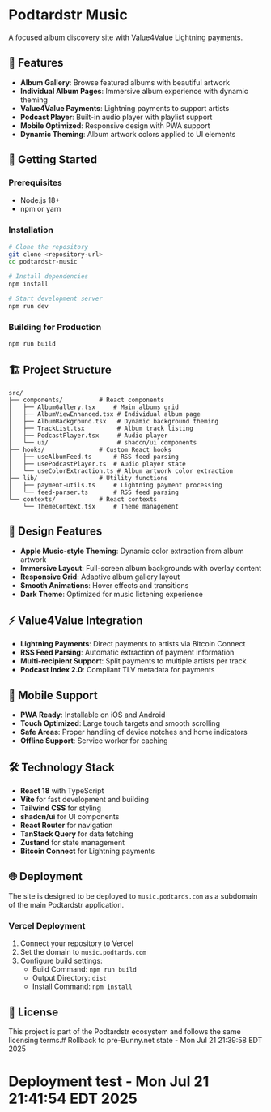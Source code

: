 # Podtardstr Music

A focused album discovery site with Value4Value Lightning payments.

## 🎵 Features

- **Album Gallery**: Browse featured albums with beautiful artwork
- **Individual Album Pages**: Immersive album experience with dynamic theming
- **Value4Value Payments**: Lightning payments to support artists
- **Podcast Player**: Built-in audio player with playlist support
- **Mobile Optimized**: Responsive design with PWA support
- **Dynamic Theming**: Album artwork colors applied to UI elements

## 🚀 Getting Started

### Prerequisites

- Node.js 18+ 
- npm or yarn

### Installation

```bash
# Clone the repository
git clone <repository-url>
cd podtardstr-music

# Install dependencies
npm install

# Start development server
npm run dev
```

### Building for Production

```bash
npm run build
```

## 🏗️ Project Structure

```
src/
├── components/          # React components
│   ├── AlbumGallery.tsx     # Main albums grid
│   ├── AlbumViewEnhanced.tsx # Individual album page
│   ├── AlbumBackground.tsx   # Dynamic background theming
│   ├── TrackList.tsx         # Album track listing
│   ├── PodcastPlayer.tsx     # Audio player
│   └── ui/                   # shadcn/ui components
├── hooks/               # Custom React hooks
│   ├── useAlbumFeed.ts      # RSS feed parsing
│   ├── usePodcastPlayer.ts  # Audio player state
│   └── useColorExtraction.ts # Album artwork color extraction
├── lib/                 # Utility functions
│   ├── payment-utils.ts     # Lightning payment processing
│   └── feed-parser.ts       # RSS feed parsing
└── contexts/            # React contexts
    └── ThemeContext.tsx     # Theme management
```

## 🎨 Design Features

- **Apple Music-style Theming**: Dynamic color extraction from album artwork
- **Immersive Layout**: Full-screen album backgrounds with overlay content
- **Responsive Grid**: Adaptive album gallery layout
- **Smooth Animations**: Hover effects and transitions
- **Dark Theme**: Optimized for music listening experience

## ⚡ Value4Value Integration

- **Lightning Payments**: Direct payments to artists via Bitcoin Connect
- **RSS Feed Parsing**: Automatic extraction of payment information
- **Multi-recipient Support**: Split payments to multiple artists per track
- **Podcast Index 2.0**: Compliant TLV metadata for payments

## 📱 Mobile Support

- **PWA Ready**: Installable on iOS and Android
- **Touch Optimized**: Large touch targets and smooth scrolling
- **Safe Areas**: Proper handling of device notches and home indicators
- **Offline Support**: Service worker for caching

## 🛠️ Technology Stack

- **React 18** with TypeScript
- **Vite** for fast development and building
- **Tailwind CSS** for styling
- **shadcn/ui** for UI components
- **React Router** for navigation
- **TanStack Query** for data fetching
- **Zustand** for state management
- **Bitcoin Connect** for Lightning payments

## 🌐 Deployment

The site is designed to be deployed to `music.podtards.com` as a subdomain of the main Podtardstr application.

### Vercel Deployment

1. Connect your repository to Vercel
2. Set the domain to `music.podtards.com`
3. Configure build settings:
   - Build Command: `npm run build`
   - Output Directory: `dist`
   - Install Command: `npm install`

## 📄 License

This project is part of the Podtardstr ecosystem and follows the same licensing terms.# Rollback to pre-Bunny.net state - Mon Jul 21 21:39:58 EDT 2025
# Deployment test - Mon Jul 21 21:41:54 EDT 2025
